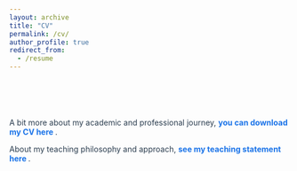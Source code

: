 ```yaml
---
layout: archive
title: "CV"
permalink: /cv/
author_profile: true
redirect_from:
  - /resume
---
```


<h2 style="margin-bottom: 4em; text-align: left;"></h2>

<p style="text-align: left; font-size: 1em; color: #2c3e50;">
  A bit more about my academic and professional journey, 
  <a href="/assets/CV.pdf" target="_blank" style="font-weight: bold; text-decoration: none; color: #1a73e8;">
    you can download my CV here
  </a>.
</p>

<p style="text-align: left; font-size: 1em; color: #2c3e50;">
  About my teaching philosophy and approach, 
  <a href="/assets/My Teaching Statement.pdf" target="_blank" style="font-weight: bold; text-decoration: none; color: #1a73e8;">
    see my teaching statement here
  </a>.
</p>
